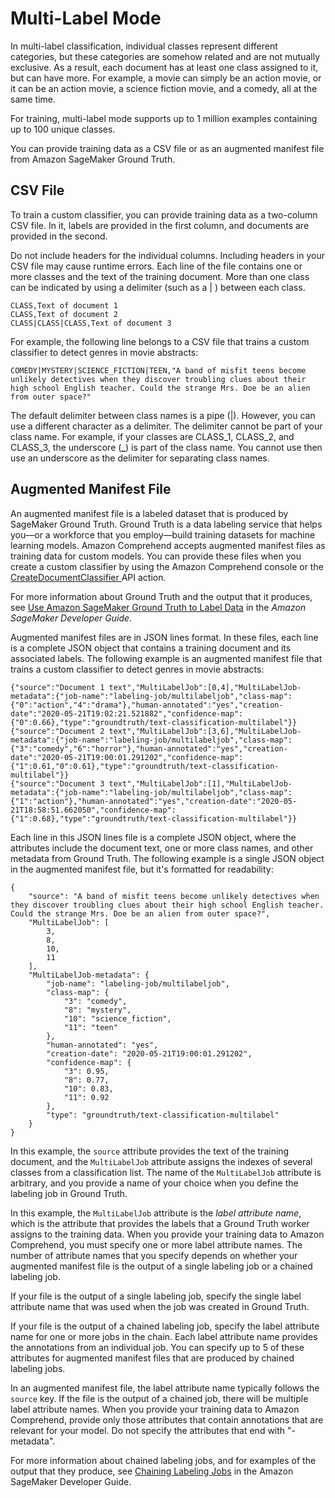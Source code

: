 # Multi\-Label Mode<a name="how-document-classification-training-multi-label"></a>

In multi\-label classification, individual classes represent different categories, but these categories are somehow related and are not mutually exclusive\. As a result, each document has at least one class assigned to it, but can have more\. For example, a movie can simply be an action movie, or it can be an action movie, a science fiction movie, and a comedy, all at the same time\.

For training, multi\-label mode supports up to 1 million examples containing up to 100 unique classes\.

You can provide training data as a CSV file or as an augmented manifest file from Amazon SageMaker Ground Truth\.

## CSV File<a name="how-document-classification-training-multi-label-csv"></a>

To train a custom classifier, you can provide training data as a two\-column CSV file\. In it, labels are provided in the first column, and documents are provided in the second\.

Do not include headers for the individual columns\. Including headers in your CSV file may cause runtime errors\. Each line of the file contains one or more classes and the text of the training document\. More than one class can be indicated by using a delimiter \(such as a \| \) between each class\.

```
CLASS,Text of document 1
CLASS,Text of document 2
CLASS|CLASS|CLASS,Text of document 3
```

For example, the following line belongs to a CSV file that trains a custom classifier to detect genres in movie abstracts:

```
COMEDY|MYSTERY|SCIENCE_FICTION|TEEN,"A band of misfit teens become unlikely detectives when they discover troubling clues about their high school English teacher. Could the strange Mrs. Doe be an alien from outer space?"
```

The default delimiter between class names is a pipe \(\|\)\. However, you can use a different character as a delimiter\. The delimiter cannot be part of your class name\. For example, if your classes are CLASS\_1, CLASS\_2, and CLASS\_3, the underscore \(**\_**\) is part of the class name\. You cannot use then use an underscore as the delimiter for separating class names\.

## Augmented Manifest File<a name="how-document-classification-training-multi-label-manifest"></a>

An augmented manifest file is a labeled dataset that is produced by SageMaker Ground Truth\. Ground Truth is a data labeling service that helps you—or a workforce that you employ—build training datasets for machine learning models\. Amazon Comprehend accepts augmented manifest files as training data for custom models\. You can provide these files when you create a custom classifier by using the Amazon Comprehend console or the [ CreateDocumentClassifier ](API_CreateDocumentClassifier.md) API action\. 

For more information about Ground Truth and the output that it produces, see [Use Amazon SageMaker Ground Truth to Label Data](https://docs.aws.amazon.com/sagemaker/latest/dg/sms.html) in the *Amazon SageMaker Developer Guide*\.

Augmented manifest files are in JSON lines format\. In these files, each line is a complete JSON object that contains a training document and its associated labels\. The following example is an augmented manifest file that trains a custom classifier to detect genres in movie abstracts:

```
{"source":"Document 1 text","MultiLabelJob":[0,4],"MultiLabelJob-metadata":{"job-name":"labeling-job/multilabeljob","class-map":{"0":"action","4":"drama"},"human-annotated":"yes","creation-date":"2020-05-21T19:02:21.521882","confidence-map":{"0":0.66},"type":"groundtruth/text-classification-multilabel"}}
{"source":"Document 2 text","MultiLabelJob":[3,6],"MultiLabelJob-metadata":{"job-name":"labeling-job/multilabeljob","class-map":{"3":"comedy","6":"horror"},"human-annotated":"yes","creation-date":"2020-05-21T19:00:01.291202","confidence-map":{"1":0.61,"0":0.61},"type":"groundtruth/text-classification-multilabel"}}
{"source":"Document 3 text","MultiLabelJob":[1],"MultiLabelJob-metadata":{"job-name":"labeling-job/multilabeljob","class-map":{"1":"action"},"human-annotated":"yes","creation-date":"2020-05-21T18:58:51.662050","confidence-map":{"1":0.68},"type":"groundtruth/text-classification-multilabel"}}
```

Each line in this JSON lines file is a complete JSON object, where the attributes include the document text, one or more class names, and other metadata from Ground Truth\. The following example is a single JSON object in the augmented manifest file, but it's formatted for readability: 

```
{
    "source": "A band of misfit teens become unlikely detectives when they discover troubling clues about their high school English teacher. Could the strange Mrs. Doe be an alien from outer space?",
    "MultiLabelJob": [
        3,
        8,
        10,
        11
    ],
    "MultiLabelJob-metadata": {
        "job-name": "labeling-job/multilabeljob",
        "class-map": {
            "3": "comedy",
            "8": "mystery",
            "10": "science_fiction",
            "11": "teen"
        },
        "human-annotated": "yes",
        "creation-date": "2020-05-21T19:00:01.291202",
        "confidence-map": {
            "3": 0.95,
            "8": 0.77,
            "10": 0.83,
            "11": 0.92
        },
        "type": "groundtruth/text-classification-multilabel"
    }
}
```

In this example, the `source` attribute provides the text of the training document, and the `MultiLabelJob` attribute assigns the indexes of several classes from a classification list\. The name of the `MultiLabelJob` attribute is arbitrary, and you provide a name of your choice when you define the labeling job in Ground Truth\. 

In this example, the `MultiLabelJob` attribute is the *label attribute name*, which is the attribute that provides the labels that a Ground Truth worker assigns to the training data\. When you provide your training data to Amazon Comprehend, you must specify one or more label attribute names\. The number of attribute names that you specify depends on whether your augmented manifest file is the output of a single labeling job or a chained labeling job\.

If your file is the output of a single labeling job, specify the single label attribute name that was used when the job was created in Ground Truth\. 

If your file is the output of a chained labeling job, specify the label attribute name for one or more jobs in the chain\. Each label attribute name provides the annotations from an individual job\. You can specify up to 5 of these attributes for augmented manifest files that are produced by chained labeling jobs\. 

In an augmented manifest file, the label attribute name typically follows the `source` key\. If the file is the output of a chained job, there will be multiple label attribute names\. When you provide your training data to Amazon Comprehend, provide only those attributes that contain annotations that are relevant for your model\. Do not specify the attributes that end with "\-metadata"\.

For more information about chained labeling jobs, and for examples of the output that they produce, see [Chaining Labeling Jobs](https://docs.aws.amazon.com/sagemaker/latest/dg/sms-reusing-data.html) in the Amazon SageMaker Developer Guide\.